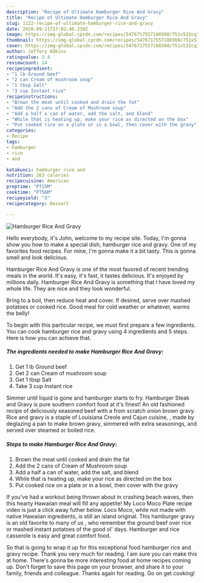 ```yaml
---
description: "Recipe of Ultimate Hamburger Rice And Gravy"
title: "Recipe of Ultimate Hamburger Rice And Gravy"
slug: 1122-recipe-of-ultimate-hamburger-rice-and-gravy
date: 2020-09-21T17:02:46.239Z
image: https://img-global.cpcdn.com/recipes/5476717557186560/751x532cq70/hamburger-rice-and-gravy-recipe-main-photo.jpg
thumbnail: https://img-global.cpcdn.com/recipes/5476717557186560/751x532cq70/hamburger-rice-and-gravy-recipe-main-photo.jpg
cover: https://img-global.cpcdn.com/recipes/5476717557186560/751x532cq70/hamburger-rice-and-gravy-recipe-main-photo.jpg
author: Jeffery Adkins
ratingvalue: 3.4
reviewcount: 14
recipeingredient:
- "1 lb Ground beef"
- "2 can Cream of mushroom soup"
- "1 tbsp Salt"
- "3 cup Instant rice"
recipeinstructions:
- "Brown the meat until cooked and drain the fat"
- "Add the 2 cans of Cream of Mushroom soup"
- "Add a half a can of water, add the salt, and blend"
- "While that is heating up, make your rice as directed on the box"
- "Put cooked rice on a plate or in a bowl, then cover with the gravy"
categories:
- Recipe
tags:
- hamburger
- rice
- and

katakunci: hamburger rice and 
nutrition: 263 calories
recipecuisine: American
preptime: "PT15M"
cooktime: "PT56M"
recipeyield: "3"
recipecategory: Dessert

---
```



![Hamburger Rice And Gravy](https://img-global.cpcdn.com/recipes/5476717557186560/751x532cq70/hamburger-rice-and-gravy-recipe-main-photo.jpg)

Hello everybody, it's John, welcome to my recipe site. Today, I'm gonna show you how to make a special dish, hamburger rice and gravy. One of my favorites food recipes. For mine, I'm gonna make it a bit tasty. This is gonna smell and look delicious.

Hamburger Rice And Gravy is one of the most favored of recent trending meals in the world. It's easy, it's fast, it tastes delicious. It's enjoyed by millions daily. Hamburger Rice And Gravy is something that I have loved my whole life. They are nice and they look wonderful.

Bring to a boil, then reduce heat and cover. If desired, serve over mashed potatoes or cooked rice. Good meal for cold weather or whatever, warms the belly!


To begin with this particular recipe, we must first prepare a few ingredients. You can cook hamburger rice and gravy using 4 ingredients and 5 steps. Here is how you can achieve that.

<!--inarticleads1-->

##### The ingredients needed to make Hamburger Rice And Gravy:

1. Get 1 lb Ground beef
1. Get 2 can Cream of mushroom soup
1. Get 1 tbsp Salt
1. Take 3 cup Instant rice


Simmer until liquid is gone and hamburger starts to fry. Hamburger Steak and Gravy is pure southern comfort food at it&#39;s finest! An old fashioned recipe of deliciously seasoned beef with a from scratch onion brown gravy. Rice and gravy is a staple of Louisiana Creole and Cajun cuisine, , made by deglazing a pan to make brown gravy, simmered with extra seasonings, and served over steamed or boiled rice. 

<!--inarticleads2-->

##### Steps to make Hamburger Rice And Gravy:

1. Brown the meat until cooked and drain the fat
1. Add the 2 cans of Cream of Mushroom soup
1. Add a half a can of water, add the salt, and blend
1. While that is heating up, make your rice as directed on the box
1. Put cooked rice on a plate or in a bowl, then cover with the gravy


If you&#39;ve had a workout being thrown about in crashing beach waves, then this hearty Hawaiian meal will fill any appetite! My Loco Moco Plate recipe video is just a click away futher below. Loco Moco, while not made with native Hawaiian ingredients, is still an island original. This hamburger gravy is an old favorite to many of us , who remember the ground beef over rice or mashed instant potatoes of the good ol&#39; days. Hamburger and rice casserole is easy and great comfort food. 

So that is going to wrap it up for this exceptional food hamburger rice and gravy recipe. Thank you very much for reading. I am sure you can make this at home. There's gonna be more interesting food at home recipes coming up. Don't forget to save this page on your browser, and share it to your family, friends and colleague. Thanks again for reading. Go on get cooking!
